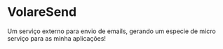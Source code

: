 # VolareSend
Um serviço externo para envio de emails, gerando um especie de micro serviço para as minha aplicações!
